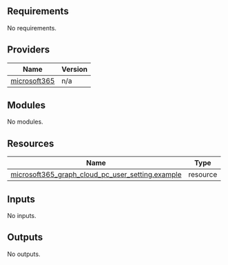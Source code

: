 <!-- BEGIN_TF_DOCS -->
## Requirements

No requirements.

## Providers

| Name | Version |
|------|---------|
| <a name="provider_microsoft365"></a> [microsoft365](#provider_microsoft365) | n/a |

## Modules

No modules.

## Resources

| Name | Type |
|------|------|
| [microsoft365_graph_cloud_pc_user_setting.example](https://registry.terraform.io/providers/hashicorp/microsoft365/latest/docs/resources/graph_cloud_pc_user_setting) | resource |

## Inputs

No inputs.

## Outputs

No outputs.
<!-- END_TF_DOCS -->